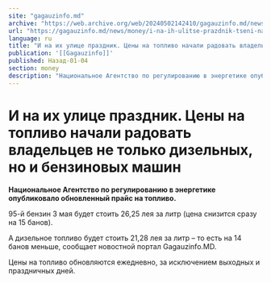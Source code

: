 ```yaml
---
site: "gagauzinfo.md"
archive: "https://web.archive.org/web/20240502142410/gagauzinfo.md/news/money/i-na-ih-ulitse-prazdnik-tseni-na-toplivo-nachali-radovat-vladeltsev-ne-tolko-dizelnih-no-i-benzinovih-mashin"
url: "https://gagauzinfo.md/news/money/i-na-ih-ulitse-prazdnik-tseni-na-toplivo-nachali-radovat-vladeltsev-ne-tolko-dizelnih-no-i-benzinovih-mashin"
language: ru
title: "И на их улице праздник. Цены на топливо начали радовать владельцев не только дизельных, но и бензиновых машин"
publication: '[[Gagauzinfo]]'
published: Назад-01-04
section: money
description: "Национальное Агентство по регулированию в энергетике опубликовало обновленный прайс на топливо."
---
```


# И на их улице праздник. Цены на топливо начали радовать владельцев не только дизельных, но и бензиновых машин

**Национальное Агентство по регулированию в энергетике опубликовало обновленный прайс на топливо.**

95-й бензин 3 мая будет стоить 26,25 лея за литр (цена снизится сразу на 15 банов).

А дизельное топливо будет стоить 21,28 лея за литр – то есть на 14 банов меньше, сообщает новостной портал Gagauzinfo.MD.

Цены на топливо обновляются ежедневно, за исключением выходных и праздничных дней.